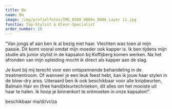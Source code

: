 ```yaml
---
title: Bo
naam: Bo
image: /img/profielfotos/IMG_0360_0000s_0006_Layer 11.jpg
functie: Top-Stylist & Kleur-Specialist
order_number: 10
---
```


"Van jongs af aan ben ik al bezig met haar. Vlechten was toen al mijn passie. Dit komt vooral omdat mijn moeder ook kapper is. Ik ben tijdens mijn studie als junior stylist in de kapsalon bij Koffijberg komen werken. Na het afronden van mijn opleiding mocht ik direct als kapper aan de slag.

Je kunt bij mij terecht voor een ontspannende behandeling in de treatmentroom. Of wanneer je een leuk feest hebt, kan ik jouw haar stylen in de blow-dry area. Uiteraard ben ik ook beschikbaar voor alle knipbeurten, Balmain Hair en (free hand)kleurtechnieken, dit alles om het mooiste uit haar te halen. Ik hoop je binnenkort te ontmoeten in onze kapsalon!".

beschikbaar ma/di/vr/za